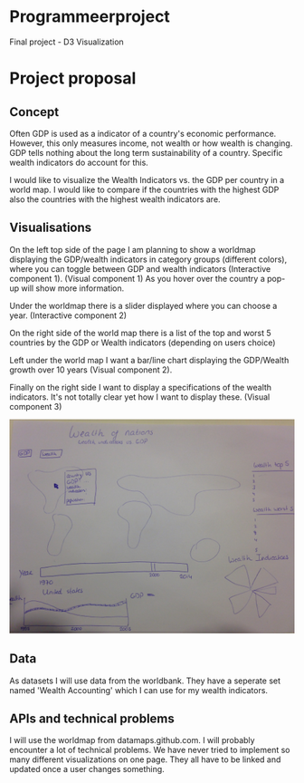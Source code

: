 # Programmeerproject
Final project - D3 Visualization

# Project proposal

## Concept

Often GDP is used as a indicator of a country's economic performance. However, this only measures income, not wealth or how wealth is changing. GDP tells nothing about the long term sustainability of a country. Specific wealth indicators do account for this. 

I would like to visualize the Wealth Indicators vs. the GDP per country in a world map. I would like to compare if the countries with the highest GDP also the countries with the highest wealth indicators are. 

## Visualisations

On the left top side of the page I am planning to show a worldmap displaying the GDP/wealth indicators in category groups (different colors), where you can toggle between GDP and wealth indicators (Interactive component 1). (Visual component 1) As you hover over the country a pop-up will show more information.

Under the worldmap there is a slider displayed where you can choose a year. (Interactive component 2)

On the right side of the world map there is a list of the top and worst 5 countries by the GDP or Wealth indicators (depending on users choice)

Left under the world map I want a bar/line chart displaying the GDP/Wealth growth over 10 years (Visual component 2).

Finally on the right side I want to display a specifications of the wealth indicators. It's not totally clear yet how I want to display these. (Visual component 3)

![](doc/proposal.png)

## Data

As datasets I will use data from the worldbank. They have a seperate set named 'Wealth Accounting' which I can use for my wealth indicators. 

## APIs and technical problems

I will use the worldmap from datamaps.github.com. I will probably encounter a lot of technical problems. We have never tried to implement so many different visualizations on one page. They all have to be linked and updated once a user changes something.  